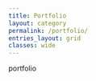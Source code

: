 ```yaml
---
title: Portfolio
layout: category
permalink: /portfolio/
entries_layout: grid
classes: wide
---
```

portfolio